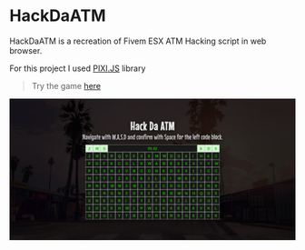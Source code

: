 # HackDaATM

HackDaATM is a recreation of Fivem ESX ATM Hacking script in web browser.

For this project I used [PIXI.JS](https://pixijs.com/) library

> Try the game [here](https://datwalkerv.github.io/HackDaATM/)

![screenshot](https://raw.githubusercontent.com/datwalkerv/HackDaATM/main/hackdaatm.png)
